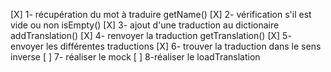 [X] 1- récupération du mot à traduire getName()
[X] 2- vérification s'il est vide ou non isEmpty()
[X] 3- ajout d'une traduction au dictionaire addTranslation()
[X] 4- renvoyer la traduction getTranslation()
[X] 5- envoyer les différentes traductions
[X] 6- trouver la traduction dans le sens inverse
[ ] 7- réaliser le mock
[ ] 8-réaliser le loadTranslation




